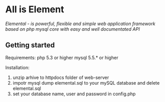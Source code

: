 All is Element
==============

*Elemental - is powerful, flexible and simple web application framework based on php  mysql core with easy and well documentated API*

Getting started
---------------

Requirements:
php 5.3 or higher
mysql 5.5.* or higher

Installation:
1. unzip arhive to httpdocs folder of web-server
2. impotr mysql dump elemental.sql to your mySQL database and delete elemental.sql
3. set your database name, user and password in config.php

